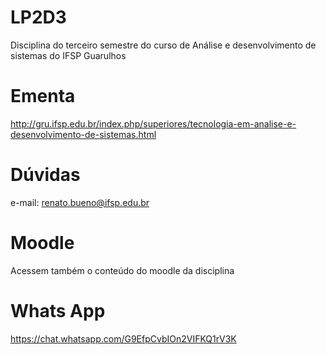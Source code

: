 # LP2D3
Disciplina do terceiro semestre do curso de Análise e desenvolvimento de sistemas do IFSP Guarulhos 

# Ementa
http://gru.ifsp.edu.br/index.php/superiores/tecnologia-em-analise-e-desenvolvimento-de-sistemas.html

# Dúvidas
e-mail: renato.bueno@ifsp.edu.br

# Moodle
Acessem também o conteúdo do moodle da disciplina 

# Whats App
https://chat.whatsapp.com/G9EfpCvbIOn2VIFKQ1rV3K 
